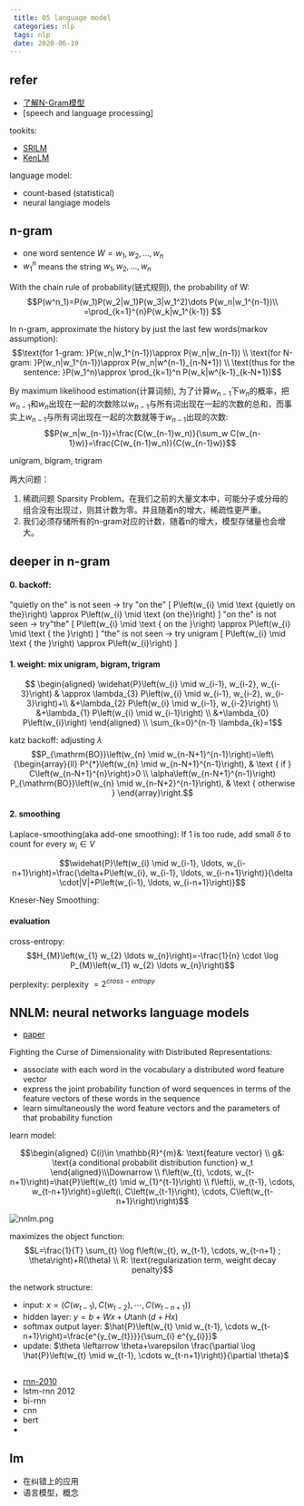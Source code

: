 ```yaml
---
 title: 05 language model
 categories: nlp
 tags: nlp
 date: 2020-06-19
---
```


## refer
- [了解N-Gram模型](https://zhuanlan.zhihu.com/p/34219483)
- [speech and language processing]

tookits:
- [SRILM](http://www.speech.sri.com/projects/srilm/)
- [KenLM](https://kheafield.com/code/kenlm/)

language model:
- count-based (statistical)
- neural langiage models


## n-gram

- one word sentence $W={w_1,w_2,\dots,w_n}$
- $w^n_1$ means the string $w_1,w_2,\dots,w_n$

With the chain rule of probability(链式规则), the probability of W:
$$P(w^n_1)=P(w_1)P(w_2|w_1)P(w_3|w_1^2)\dots P(w_n|w_1^{n-1})\\
=\prod_{k=1}^{n}P(w_k|w_1^{k-1}) $$

In n-gram, approximate the history by just the last few words(markov assumption):
$$\text{for 1-gram: }P(w_n|w_1^{n-1})\approx P(w_n|w_{n-1}) \\
\text{for N-gram: }P(w_n|w_1^{n-1})\approx P(w_n|w^{n-1}_{n-N+1}) \\
\text{thus for the sentence: }P(w_1^n)\approx \prod_{k=1}^n P(w_k|w^{k-1}_{k-N+1})$$

By maximum likelihood estimation(计算词频), 为了计算$w_{n-1}$下$w_{n}$的概率，把$w_{n-1}$和$w_{n}$出现在一起的次数除以$w_{n-1}$与所有词出现在一起的次数的总和，而事实上$w_{n-1}$与所有词出现在一起的次数就等于$w_{n-1}$出现的次数:
$$P(w_n|w_{n-1})=\frac{C(w_{n-1}w_n)}{\sum_w C(w_{n-1}w)}=\frac{C(w_{n-1}w_n)}{C(w_{n-1}w)}$$ 

unigram, bigram, trigram

两大问题：

1. 稀疏问题 Sparsity Problem。在我们之前的大量文本中，可能分子或分母的组合没有出现过，则其计数为零。并且随着n的增大，稀疏性更严重。
2. 我们必须存储所有的n-gram对应的计数，随着n的增大，模型存储量也会增大。

## deeper in n-gram

#### 0. backoff:
"quietly on the" is not seen $\longrightarrow$ try "on the"
\[
P\left(w_{i} \mid \text {quietly on the}\right) \approx P\left(w_{i} \mid \text {on the}\right)
\]
"on the" is not seen $\longrightarrow$ try"the"
\[
P\left(w_{i} \mid \text { on the }\right) \approx P\left(w_{i} \mid \text { the }\right)
\]
"the" is not seen $\longrightarrow$ try unigram
\[
P\left(w_{i} \mid \text { the }\right) \approx P\left(w_{i}\right)
\]

#### 1. weight: mix unigram, bigram, trigram

$$ \begin{aligned}
\widehat{P}\left(w_{i} \mid w_{i-1}, w_{i-2}, w_{i-3}\right) & \approx \lambda_{3} P\left(w_{i} \mid w_{i-1}, w_{i-2}, w_{i-3}\right)+\\
&+\lambda_{2} P\left(w_{i} \mid w_{i-1}, w_{i-2}\right) \\
&+\lambda_{1} P\left(w_{i} \mid w_{i-1}\right) \\
&+\lambda_{0} P\left(w_{i}\right)
\end{aligned}   \\
\sum_{k=0}^{n-1} \lambda_{k}=1$$

katz backoff: adjusting $\lambda$
$$P_{\mathrm{BO}}\left(w_{n} \mid w_{n-N+1}^{n-1}\right)=\left\{\begin{array}{ll}
P^{*}\left(w_{n} \mid w_{n-N+1}^{n-1}\right), & \text { if } C\left(w_{n-N+1}^{n}\right)>0 \\
\alpha\left(w_{n-N+1}^{n-1}\right) P_{\mathrm{BO}}\left(w_{n} \mid w_{n-N+2}^{n-1}\right), & \text { otherwise }
\end{array}\right.$$

#### 2. smoothing

Laplace-smoothing(aka add-one smoothing): If 1 is too rude, add small $\delta$ to count for every $w_i\in V$

$$\widehat{P}\left(w_{i} \mid w_{i-1}, \ldots, w_{i-n+1}\right)=\frac{\delta+P\left(w_{i}, w_{i-1}, \ldots, w_{i-n+1}\right)}{\delta \cdot|V|+P\left(w_{i-1}, \ldots, w_{i-n+1}\right)}$$

Kneser-Ney Smoothing:

#### evaluation

cross-entropy:
$$H_{M}\left(w_{1} w_{2} \ldots w_{n}\right)=-\frac{1}{n} \cdot \log P_{M}\left(w_{1} w_{2} \ldots w_{n}\right)$$

perplexity:
perplexity $=2^{c r o s s-e n t r o p y}$

## NNLM: neural networks language models

 - [paper](https://link.zhihu.com/?target=http%3A//www.jmlr.org/papers/volume3/bengio03a/bengio03a.pdf)

 Fighting the Curse of Dimensionality with Distributed Representations:
 - associate with each word in the vocabulary a distributed word feature vector
 - express the joint probability function of word sequences in terms of the feature vectors of these words in the sequence
- learn simultaneously the word feature vectors and the parameters of that probability function

learn model:

$$\begin{aligned} C(i)\in  \mathbb{R}^{m}&: \text{feature vector} \\ 
g&: \text{a conditional probabilit distribution function} w_t \end{aligned}\\\Downarrow \\ f\left(w_{t}, \cdots, w_{t-n+1}\right)=\hat{P}\left(w_{t} \mid w_{1}^{t-1}\right) \\ 
 f\left(i, w_{t-1}, \cdots, w_{t-n+1}\right)=g\left(i, C\left(w_{t-1}\right), \cdots, C\left(w_{t-n+1}\right)\right)$$

![nnlm.png](https://cdn.jsdelivr.net/gh/YeeKal/img_land/blog/notes_img_backup/nlp/imgs/nnlm.png)


maximizes the object function:
$$L=\frac{1}{T} \sum_{t} \log f\left(w_{t}, w_{t-1}, \cdots, w_{t-n+1} ; \theta\right)+R(\theta)    \\
R: \text{regularization term, weight decay penalty}$$

the network structure:
- input: $x=\left(C\left(w_{t-1}\right), C\left(w_{t-2}\right), \cdots, C\left(w_{t-n+1}\right)\right)$
- hidden layer: $y=b+W x+U \tanh (d+H x)$
- softmax output layer: $\hat{P}\left(w_{t} \mid w_{t-1}, \cdots w_{t-n+1}\right)=\frac{e^{y_{w_{t}}}}{\sum_{i} e^{y_{i}}}$
- update: $\theta \leftarrow \theta+\varepsilon \frac{\partial \log \hat{P}\left(w_{t} \mid w_{t-1}, \cdots w_{t-n+1}\right)}{\partial \theta}$

## 

- [rnn-2010](https://link.zhihu.com/?target=https%3A//www.isca-speech.org/archive/archive_papers/interspeech_2010/i10_1045.pdf)
- lstm-rnn 2012
- bi-rnn
- cnn
- bert
- 


## lm

- 在纠错上的应用
- 语言模型，概念
